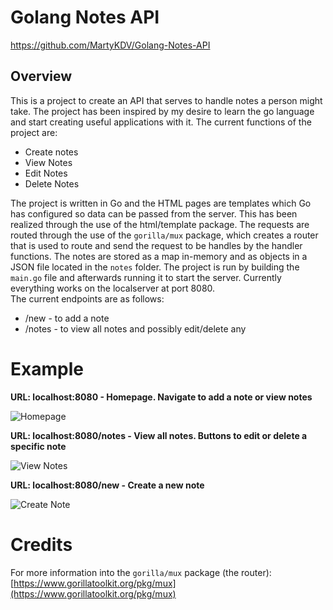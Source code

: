 ﻿Golang Notes API
==============
https://github.com/MartyKDV/Golang-Notes-API  

Overview
------------
This is a project to create an API that serves to handle notes a person might take. The project has been inspired by my desire to learn the go language and start creating useful applications with it. The current functions of the project are:

* Create notes
* View Notes
* Edit Notes
* Delete Notes

The project is written in Go and the HTML pages are templates which Go has configured so data can be passed from the server. This has been realized through the use of the html/template package. The requests are routed through the use of the `gorilla/mux` package, which creates a router that is used to route and send the request to be handles by the handler functions. The notes are stored as a map in-memory and as objects in a JSON file located in the `notes` folder. The project is run by building the `main.go` file and afterwards running it to start the server. Currently everything works on the localserver at port 8080.  
The current endpoints are as follows:
* /new - to add a note
* /notes - to view all notes and possibly edit/delete any

Example
=======
**URL: localhost:8080 - Homepage. Navigate to add a note or view notes**

![Homepage](https://i.ibb.co/6P78KdX/homepage.png)
 
 **URL: localhost:8080/notes - View all notes. Buttons to edit or delete a specific note**
 
 ![View Notes](https://i.ibb.co/JCVhBYP/notes.png)

**URL: localhost:8080/new - Create a new note**

![Create Note](https://i.ibb.co/yRw6sZD/new-note.png)

Credits
======
For more information into the `gorilla/mux` package (the router): 
[https://www.gorillatoolkit.org/pkg/mux](https://www.gorillatoolkit.org/pkg/mux) 
